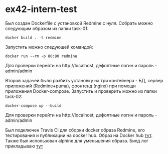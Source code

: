 # ex42-intern-test
Был создан Dockerfile с установкой Redmine с нуля.
Собрать можно следующим образом из папки task-01:
```
docker build . -t redmine
```
Запустить можно следующей командой:
```
docker run --rm -p 80:80 redmine
```
Для проверки перейти на http://localhost, дефолтные логин и пароль - admin/admin

Второй задачей было разбить установку на три контейнера - БД, сервер приложений (Redmine+puma), фронтенд (nginx) при помощи приложения Docker-compose.
Запустить и проверить можно из папки task-02:
```
docker-compose up --build
```
Для проверки перейти на http://localhost, дефолтные логин и пароль - admin/admin

Был подключен Travis CI для сборки docker образа Redmine, его тестирования и публикации на docker hub.
Образ на Docker hub [тут](https://hub.docker.com/repository/docker/igortirador/redmine).
Также был использован alphine для уменьшения образа.
Билд лог прикладываю [тут](https://travis-ci.com/github/IgorTirador/ex42-intern-test/builds)
